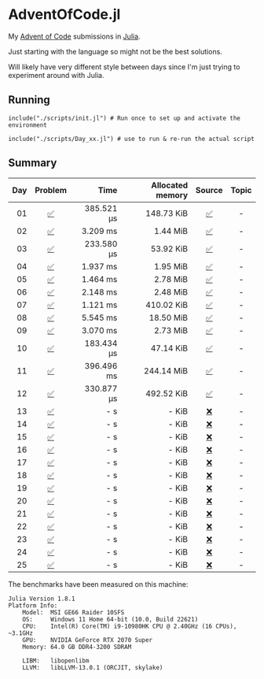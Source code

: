 # AdventOfCode.jl

My [Advent of Code](https://adventofcode.com/) submissions in [Julia](https://github.com/JuliaLang/julia).

Just starting with the language so might not be the best solutions.

Will likely have very different style between days since I'm just trying to experiment around with Julia.


## Running
```
include("./scripts/init.jl") # Run once to set up and activate the environment

include("./scripts/Day_xx.jl") # use to run & re-run the actual script
```

## Summary

| Day | Problem | Time | Allocated memory | Source | Topic |
|----:|:-------:|-----:|-----------------:|:------:|:----:|
| 01 | [:white_check_mark:](https://adventofcode.com/2022/day/1) | 385.521 μs | 148.73 KiB | [:white_check_mark:](https://github.com/Titas22/AdventOfCode.jl/blob/master/src/AoC_2022/AoC_22_01.jl) | - | 
| 02 | [:white_check_mark:](https://adventofcode.com/2022/day/2) | 3.209 ms | 1.44 MiB | [:white_check_mark:](https://github.com/Titas22/AdventOfCode.jl/blob/master/scripts/Day_02.jl) | - | 
| 03 | [:white_check_mark:](https://adventofcode.com/2022/day/3) | 233.580 μs | 53.92 KiB | [:white_check_mark:](https://github.com/Titas22/AdventOfCode.jl/blob/master/scripts/Day_03.jl) | - | 
| 04 | [:white_check_mark:](https://adventofcode.com/2022/day/4) | 1.937 ms | 1.95 MiB | [:white_check_mark:](https://github.com/Titas22/AdventOfCode.jl/blob/master/scripts/Day_04.jl) | - | 
| 05 | [:white_check_mark:](https://adventofcode.com/2022/day/5) | 1.464 ms | 2.78 MiB | [:white_check_mark:](https://github.com/Titas22/AdventOfCode.jl/blob/master/scripts/Day_05.jl) | - | 
| 06 | [:white_check_mark:](https://adventofcode.com/2022/day/6) | 2.148 ms | 2.48 MiB | [:white_check_mark:](https://github.com/Titas22/AdventOfCode.jl/blob/master/scripts/Day_06.jl) | - | 
| 07 | [:white_check_mark:](https://adventofcode.com/2022/day/7) | 1.121 ms | 410.02 KiB | [:white_check_mark:](https://github.com/Titas22/AdventOfCode.jl/blob/master/scripts/Day_07.jl) | - | 
| 08 | [:white_check_mark:](https://adventofcode.com/2022/day/8) | 5.545 ms | 18.50 MiB | [:white_check_mark:](https://github.com/Titas22/AdventOfCode.jl/blob/master/scripts/Day_08.jl) | - | 
| 09 | [:white_check_mark:](https://adventofcode.com/2022/day/9) | 3.070 ms | 2.73 MiB | [:white_check_mark:](https://github.com/Titas22/AdventOfCode.jl/blob/master/scripts/Day_09.jl) | - | 
| 10 | [:white_check_mark:](https://adventofcode.com/2022/day/10) | 183.434 μs | 47.14 KiB | [:white_check_mark:](https://github.com/Titas22/AdventOfCode.jl/blob/master/scripts/Day_10.jl) | - | 
| 11 | [:white_check_mark:](https://adventofcode.com/2022/day/11) | 396.496 ms | 244.14 MiB | [:white_check_mark:](https://github.com/Titas22/AdventOfCode.jl/blob/master/scripts/Day_11.jl) | - | 
| 12 | [:white_check_mark:](https://adventofcode.com/2022/day/12) | 330.877 μs | 492.52 KiB | [:white_check_mark:](https://github.com/Titas22/AdventOfCode.jl/blob/master/scripts/Day_12.jl) | - | 
| 13 | [:white_check_mark:](https://adventofcode.com/2022/day/13) | - s | - KiB | [:x:](https://github.com/Titas22/AdventOfCode.jl/blob/master/scripts/Day_13.jl) | - | 
| 14 | [:white_check_mark:](https://adventofcode.com/2022/day/14) | - s | - KiB | [:x:](https://github.com/Titas22/AdventOfCode.jl) | - | 
| 15 | [:white_check_mark:](https://adventofcode.com/2022/day/15) | - s | - KiB | [:x:](https://github.com/Titas22/AdventOfCode.jl) | - | 
| 16 | [:white_check_mark:](https://adventofcode.com/2022/day/16) | - s | - KiB | [:x:](https://github.com/Titas22/AdventOfCode.jl) | - | 
| 17 | [:white_check_mark:](https://adventofcode.com/2022/day/17) | - s | - KiB | [:x:](https://github.com/Titas22/AdventOfCode.jl) | - | 
| 18 | [:white_check_mark:](https://adventofcode.com/2022/day/18) | - s | - KiB | [:x:](https://github.com/Titas22/AdventOfCode.jl) | - | 
| 19 | [:white_check_mark:](https://adventofcode.com/2022/day/19) | - s | - KiB | [:x:](https://github.com/Titas22/AdventOfCode.jl) | - | 
| 20 | [:white_check_mark:](https://adventofcode.com/2022/day/20) | - s | - KiB | [:x:](https://github.com/Titas22/AdventOfCode.jl) | - | 
| 21 | [:white_check_mark:](https://adventofcode.com/2022/day/21) | - s | - KiB | [:x:](https://github.com/Titas22/AdventOfCode.jl) | - | 
| 22 | [:white_check_mark:](https://adventofcode.com/2022/day/22) | - s | - KiB | [:x:](https://github.com/Titas22/AdventOfCode.jl) | - | 
| 23 | [:white_check_mark:](https://adventofcode.com/2022/day/23) | - s | - KiB | [:x:](https://github.com/Titas22/AdventOfCode.jl) | - | 
| 24 | [:white_check_mark:](https://adventofcode.com/2022/day/24) | - s | - KiB | [:x:](https://github.com/Titas22/AdventOfCode.jl) | - | 
| 25 | [:white_check_mark:](https://adventofcode.com/2022/day/25) | - s | - KiB | [:x:](https://github.com/Titas22/AdventOfCode.jl) | - | 



The benchmarks have been measured on this machine:
```  
Julia Version 1.8.1
Platform Info:
    Model:  MSI GE66 Raider 10SFS
    OS:     Windows 11 Home 64-bit (10.0, Build 22621)
    CPU:    Intel(R) Core(TM) i9-10980HK CPU @ 2.40GHz (16 CPUs), ~3.1GHz
    GPU:    NVIDIA GeForce RTX 2070 Super
    Memory: 64.0 GB DDR4-3200 SDRAM

    LIBM:   libopenlibm
    LLVM:   libLLVM-13.0.1 (ORCJIT, skylake)
```
